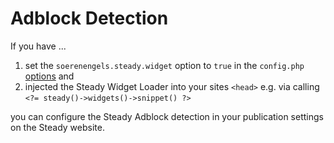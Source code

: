 # Adblock Detection

If you have ...

1. set the `soerenengels.steady.widget` option to `true` in the `config.php` [options](/get-started/config) and
2. injected the Steady Widget Loader into your sites `<head>` e.g. via calling `<?= steady()->widgets()->snippet() ?>`

you can configure the Steady Adblock detection in your publication settings on the Steady website.
